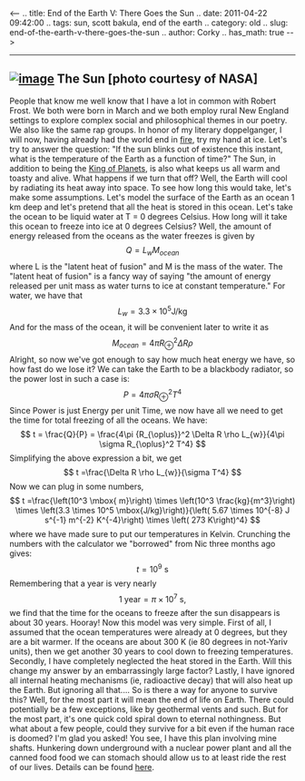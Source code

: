 <--
.. title: End of the Earth V: There Goes the Sun
.. date: 2011-04-22 09:42:00
.. tags: sun, scott bakula, end of the earth
.. category: old
.. slug: end-of-the-earth-v-there-goes-the-sun
.. author: Corky
.. has_math: true
-->


  -----------------------------------------------------------------------------------------------------------------------------------------------------------------------------------------------------------
  [![image](http://4.bp.blogspot.com/-LtXsyHxxSi0/TbDfL6l4tnI/AAAAAAAAAMg/l_12lafg6LQ/s320/creepy_sun.jpg)](http://4.bp.blogspot.com/-LtXsyHxxSi0/TbDfL6l4tnI/AAAAAAAAAMg/l_12lafg6LQ/s1600/creepy_sun.jpg)
  The Sun [photo courtesy of NASA]
  -----------------------------------------------------------------------------------------------------------------------------------------------------------------------------------------------------------

People that know me well know that I have a lot in common with Robert
Frost. We both were born in March and we both employ rural New England
settings to explore complex social and philosophical themes in our
poetry. We also like the same rap groups. In honor of my literary
doppelganger, I will now, having already had the world end in
[fire](http://thevirtuosi.blogspot.com/2010/04/end-of-earth-physics-i.html),
try my hand at ice. Let's try to answer the question: "If the sun blinks
out of existence this instant, what is the temperature of the Earth as a
function of time?" The Sun, in addition to being the [King of
Planets](http://www.youtube.com/watch?v=haAhdtDmsOw), is also what keeps
us all warm and toasty and alive. What happens if we turn that off?
Well, the Earth will cool by radiating its heat away into space. To see
how long this would take, let's make some assumptions. Let's model the
surface of the Earth as an ocean 1 km deep and let's pretend that all
the heat is stored in this ocean. Let's take the ocean to be liquid
water at T = 0 degrees Celsius. How long will it take this ocean to
freeze into ice at 0 degrees Celsius? Well, the amount of energy
released from the oceans as the water freezes is given by $$ Q = L_{w}
M_{ocean} $$ where L is the "latent heat of fusion" and M is the mass
of the water. The "latent heat of fusion" is a fancy way of saying "the
amount of energy released per unit mass as water turns to ice at
constant temperature." For water, we have that $$ L_{w} = 3.3 \times
10^5 \mbox{J/kg} $$ And for the mass of the ocean, it will be
convenient later to write it as $$ M_{ocean} = 4\pi {R_{\oplus}}^2
\Delta R \rho $$ Alright, so now we've got enough to say how much heat
energy we have, so how fast do we lose it? We can take the Earth to be a
blackbody radiator, so the power lost in such a case is: $$ P =4\pi
\sigma R_{\oplus}^2 T^4 $$ Since Power is just Energy per unit
Time, we now have all we need to get the time for total freezing of all
the oceans. We have: $$ t = \frac{Q}{P} = \frac{4\pi
{R_{\oplus}}^2 \Delta R \rho L_{w}}{4\pi \sigma R_{\oplus}^2
T^4} $$ Simplifying the above expression a bit, we get $$ t
=\frac{\Delta R \rho L_{w}}{\sigma T^4} $$ Now we can plug in some
numbers, $$ t =\frac{\left(10^3 \mbox{ m}\right) \times
\left(10^3 \frac{kg}{m^3}\right) \times \left(3.3 \times 10^5
\mbox{J/kg}\right)}{\left( 5.67 \times 10^{-8} J s^{-1} m^{-2}
K^{-4}\right) \times \left( 273 K\right)^4} $$ where we have made
sure to put our temperatures in Kelvin. Crunching the numbers with the
calculator we "borrowed" from Nic three months ago gives: $$ t = 10^9
\mbox{ s} $$ Remembering that a year is very nearly $$ 1 \mbox{ year}
= \pi \times 10^7 \mbox{ s}, $$ we find that the time for the oceans
to freeze after the sun disappears is about 30 years. Hooray! Now this
model was very simple. First of all, I assumed that the ocean
temperatures were already at 0 degrees, but they are a bit warmer. If
the oceans are about 300 K (ie 80 degrees in not-Yariv units), then we
get another 30 years to cool down to freezing temperatures. Secondly, I
have completely neglected the heat stored in the Earth. Will this change
my answer by an embarrassingly large factor? Lastly, I have ignored all
internal heating mechanisms (ie, radioactive decay) that will also heat
up the Earth. But ignoring all that.... So is there a way for anyone to
survive this? Well, for the most part it will mean the end of life on
Earth. There could potentially be a few exceptions, like by geothermal
vents and such. But for the most part, it's one quick cold spiral down
to eternal nothingness. But what about a few people, could they survive
for a bit even if the human race is doomed? I'm glad you asked! You see,
I have this plan involving mine shafts. Hunkering down underground with
a nuclear power plant and all the canned food food we can stomach should
allow us to at least ride the rest of our lives. Details can be found
[here](http://www.youtube.com/watch?v=iesXUFOlWC0&feature=related).
